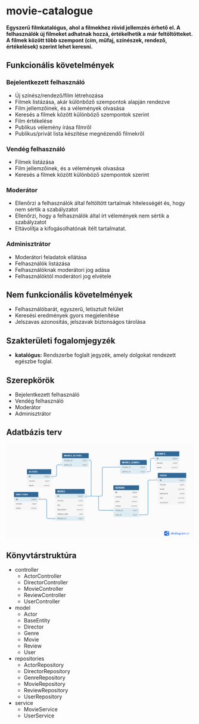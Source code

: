 # movie-catalogue

**Egyszerű filmkatalógus, ahol a filmekhez rövid jellemzés érhető el. A felhasználók új filmeket adhatnak hozzá, értékelhetik a már feltöltötteket. A filmek között több szempont (cím, műfaj, színészek, rendező, értékelések) szerint lehet keresni.** 

## Funkcionális követelmények

### Bejelentkezett felhasználó

- Új színész/rendező/film létrehozása
- Filmek listázása, akár különbőző szempontok alapján rendezve
- Film jellemzőinek, és a vélemények olvasása
- Keresés a filmek között különböző szempontok szerint
- Film értékelése
- Publikus vélemény írása filmről
- Publikus/privát lista készítése megnézendő filmekről
  
### Vendég felhasználó

- Filmek listázása
- Film jellemzőinek, és a vélemények olvasása
- Keresés a filmek között különböző szempontok szerint
  
### Moderátor

- Ellenőrzi a felhasználók által feltöltött tartalmak hitelességét és, hogy nem sértik a szabályzatot
- Ellenőrzi, hogy a felhasználók által írt vélemények nem sértik a szabályzatot
- Eltávolítja a kifogásolhatónak ítélt tartalmatat.
  
### Adminisztrátor

- Moderátori feladatok ellátása
- Felhasználók listázása
- Felhasználóknak moderátori jog adása
- Felhasználóktól moderátori jog elvétele
  
## Nem funkcionális követelmények

- Felhasználóbarát, egyszerű, letisztult felület
- Keresési eredmények gyors megjelenítése
- Jelszavas azonosítás, jelszavak biztonságos tárolása

## Szakterületi fogalomjegyzék

- **katalógus:** Rendszerbe foglalt jegyzék, amely dolgokat rendezett egészbe foglal.

## Szerepkörök

- Bejelentkezett felhasználó
- Vendég felhasználó
- Moderátor
- Adminisztrátor

## Adatbázis terv

![adatbazis terv](https://github.com/szilagyizsofia/movie-catalogue/blob/master/Untitled.png)

## Könyvtárstruktúra

- controller
  - ActorController
  - DirectorController
  - MovieController
  - ReviewController
  - UserController
- model
  - Actor
  - BaseEntity
  - Director
  - Genre
  - Movie
  - Review
  - User
- repositories
  - ActorRepository
  - DirectorRepository
  - GenreRepository
  - MovieRepository
  - ReviewRepository
  - UserRepository
- service
  - MovieService
  - UserService
